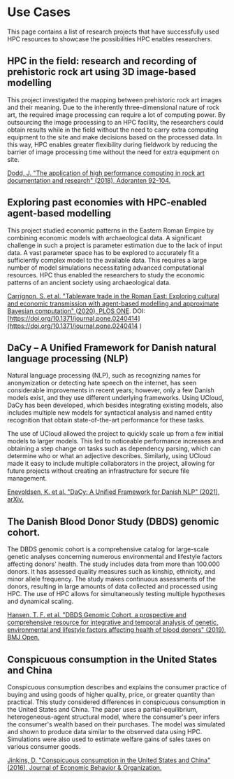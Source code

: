# Use Cases

This page contains a list of research projects that have successfully used HPC resources to showcase the possibilities HPC enables researchers.


## HPC in the field: research and recording of prehistoric rock art using 3D image-based modelling
<!---### Affiliation: Aarhus University-->
<!---### Researcher: [James Dodd, Aarhus University](https://pure.au.dk/portal/da/persons/james-andrew-dodd(121a5d0d-e7dd-4c02-8783-39772e78a7a0).html)
### Publication: -->
<!---### [Dodd, J. "The application of high performance computing  in rock art documentation and research" (2018), Adoranten 92-104.](https://www.proquest.com/openview/56203dd4a1c068cf159b323e703c84f1/1?pq-origsite=gscholar&cbl=2032487)-->

This project investigated the mapping between prehistoric rock art images and their meaning. Due to the inherently three-dimensional nature of rock art, the required image processing can require a lot of computing power. By outsourcing the image processing to an HPC facility, the researchers could obtain results while in the field without the need to carry extra computing equipment to the site and make decisions based on the processed data. In this way, HPC enables greater flexibility during fieldwork by reducing the barrier of image processing time without the need for extra equipment on site.

[Dodd, J. "The application of high performance computing  in rock art documentation and research" (2018), Adoranten 92-104.](https://www.proquest.com/openview/56203dd4a1c068cf159b323e703c84f1/1?pq-origsite=gscholar&cbl=2032487)



## Exploring past economies with HPC-enabled agent-based modelling
<!---### Affiliation: Aarhus University-->
<!---### Researcher: [Izabela Romanowska, Aarhus University](https://pure.au.dk/portal/da/persons/izabela-anna-romanowska(de64c8e8-dfc4-4769-a157-fdbf252a96d3).html)
### Publication: -->
<!---### [Carrignon, S. et al "Tableware trade in the Roman East: Exploring cultural and economic transmission with agent-based modelling and approximate Bayesian computation" (2020), PLOS ONE.](https://doi.org/10.1371/journal.pone.0240414)-->

This project studied economic patterns in the Eastern Roman Empire by combining economic models with archaeological data. A significant challenge in such a project is parameter estimation due to the lack of input data. A vast parameter space has to be explored to accurately fit a sufficiently complex model to the available data. This requires a large number of model simulations necessitating advanced computational resources. HPC thus enabled the researchers to study the economic patterns of an ancient society using archaeological data.

[Carrignon, S. et al. "Tableware trade in the Roman East: Exploring cultural and economic transmission with agent-based modelling and approximate Bayesian computation" (2020), PLOS ONE](https://doi.org/10.1371/journal.pone.0240414).
DOI: [https://doi.org/10.1371/journal.pone.0240414](https://doi.org/10.1371/journal.pone.0240414 )

## DaCy – A Unified Framework for Danish natural language processing (NLP)

Natural language processing (NLP), such as recognizing names for anonymization or detecting hate speech on the internet, has seen considerable improvements in recent years; however, only a few Danish models exist, and they use different underlying frameworks. Using UCloud, DaCy has been developed, which besides integrating existing models, also includes multiple new models for syntactical analysis and named entity recognition that obtain state-of-the-art performance for these tasks.

The use of UCloud allowed the project to quickly scale up from a few initial models to larger models. This led to noticeable performance increases and obtaining a step change on tasks such as dependency parsing, which can determine who or what an adjective describes. Similarly, using UCloud made it easy to include multiple collaborators in the project, allowing for future projects without creating an infrastructure for secure file management.

[Enevoldsen, K. et al. "DaCy: A Unified Framework for Danish NLP" (2021), arXiv.](https://arxiv.org/abs/2107.05295)

## The Danish Blood Donor Study (DBDS) genomic cohort.
<!---### Affiliations: KU, AU, CBS, AUH, KUH, OUH, RUH -->

The DBDS genomic cohort is a comprehensive catalog for large-scale genetic analyses concerning numerous environmental and lifestyle factors affecting donors' health. The study includes data from more than 100.000 donors. It has assessed quality measures such as kinship, ethnicity, and minor allele frequency. The study makes continuous assessments of the donors, resulting in large amounts of data collected and processed using HPC. The use of HPC allows for simultaneously testing multiple hypotheses and dynamical scaling.

[Hansen, T. F. et al. "DBDS Genomic Cohort, a prospective and comprehensive resource for integrative and temporal analysis of genetic, environmental and lifestyle factors affecting health of blood donors" (2019), BMJ Open.](https://bmjopen.bmj.com/content/9/6/e028401.long)

## Conspicuous consumption in the United States and China
<!---### Affiliation: Copenhagen Business School -->
<!---### Researcher: [David Jinkins, Copenhagen Business School](https://www.cbs.dk/en/research/departments-and-centres/department-of-economics/staff/djeco) --->

Conspicuous consumption describes and explains the consumer practice of buying and using goods of higher quality, price, or greater quantity than practical. This study considered differences in conspicuous consumption in the United States and China. The paper uses a partial-equilibrium, heterogeneous-agent structural model, where the consumer's peer infers the consumer's wealth based on their purchases. The model was simulated and shown to produce data similar to the observed data using HPC. Simulations were also used to estimate welfare gains of sales taxes on various consumer goods.

[Jinkins, D. "Conspicuous consumption in the United States and China" (2016), Journal of Economic Behavior & Organization.](https://www.sciencedirect.com/science/article/pii/S0167268116300312)

